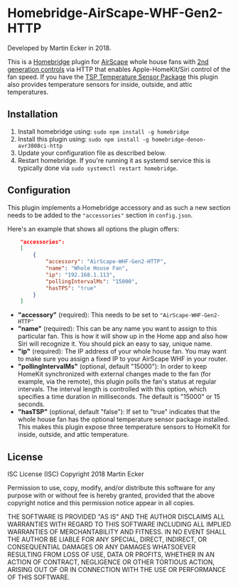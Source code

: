 # Homebridge-AirScape-WHF-Gen2-HTTP

Developed by Martin Ecker in 2018.

This is a [Homebridge](https://github.com/nfarina/homebridge) plugin for [AirScape](http://www.airscapefans.com/) whole house fans with [2nd generation controls](https://usa.denon.com/us/product/hometheater/receivers/avr3808ci) via HTTP that enables Apple-HomeKit/Siri control of the fan speed. If you have the [TSP Temperature Sensor Package](http://www.airscapefans.com/learn-about/tsp-explained.php) this plugin also provides temperature sensors for inside, outside, and attic temperatures.

## Installation

1. Install homebridge using: `sudo npm install -g homebridge`
1. Install this plugin using: `sudo npm install -g homebridge-denon-avr3808ci-http`
1. Update your configuration file as described below.
1. Restart homebridge. If you're running it as systemd service this is typically done via `sudo systemctl restart homebridge`.

## Configuration

This plugin implements a Homebridge accessory and as such a new section needs to be added to the `"accessories"` section in `config.json`.

Here's an example that shows all options the plugin offers:

```json
    "accessories":
    [
        {
            "accessory": "AirScape-WHF-Gen2-HTTP",
            "name": "Whole House Fan",
            "ip": "192.168.1.113",
            "pollingIntervalMs": "15000",
            "hasTPS": "true"
        }
    ]
```

* **"accessory"** (required): This needs to be set to `"AirScape-WHF-Gen2-HTTP"`
* **"name"** (required): This can be any name you want to assign to this particular fan. This is how it will show up in the Home app and also how Siri will recognize it. You should pick an easy to say, unique name.
* **"ip"** (required): The IP address of your whole house fan. You may want to make sure you assign a fixed IP to your AirScape WHF in your router.
* **"pollingIntervalMs"** (optional, default "15000"): In order to keep HomeKit synchronized with external changes made to the fan (for example, via the remote), this plugin polls the fan's status at regular intervals. The interval length is controlled with this option, which specifies a time duration in milliseconds. The default is "15000" or 15 seconds.
* **"hasTSP"** (optional, default "false"): If set to "true" indicates that the whole house fan has the optional temperature sensor package installed. This makes this plugin expose three temperature sensors to HomeKit for inside, outside, and attic temperature.

## License

ISC License (ISC)
Copyright 2018 Martin Ecker

Permission to use, copy, modify, and/or distribute this software for any purpose with or without fee is hereby granted, provided that the above copyright notice and this permission notice appear in all copies.

THE SOFTWARE IS PROVIDED "AS IS" AND THE AUTHOR DISCLAIMS ALL WARRANTIES WITH REGARD TO THIS SOFTWARE INCLUDING ALL IMPLIED WARRANTIES OF MERCHANTABILITY AND FITNESS. IN NO EVENT SHALL THE AUTHOR BE LIABLE FOR ANY SPECIAL, DIRECT, INDIRECT, OR CONSEQUENTIAL DAMAGES OR ANY DAMAGES WHATSOEVER RESULTING FROM LOSS OF USE, DATA OR PROFITS, WHETHER IN AN ACTION OF CONTRACT, NEGLIGENCE OR OTHER TORTIOUS ACTION, ARISING OUT OF OR IN CONNECTION WITH THE USE OR PERFORMANCE OF THIS SOFTWARE.